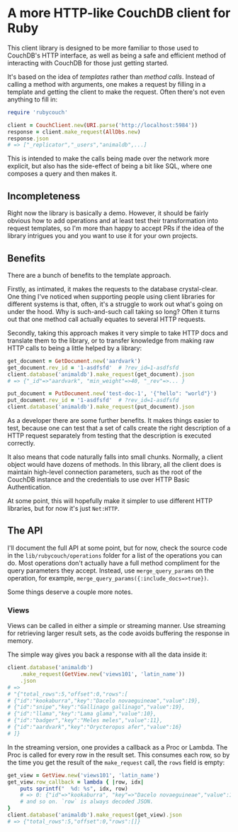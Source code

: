 # A more HTTP-like CouchDB client for Ruby

This client library is designed to be more familiar to those used to CouchDB's HTTP interface, as well as being a safe and efficient method of interacting with CouchDB for those just getting started.

It's based on the idea of _templates_ rather than _method calls_. Instead of calling a method with arguments, one makes a request by filling in a template and getting the client to make the request. Often there's not even anything to fill in:

```ruby
require 'rubycouch'

client = CouchClient.new(URI.parse('http://localhost:5984'))
response = client.make_request(AllDbs.new)
response.json
# => ["_replicator","_users","animaldb",...]
```

This is intended to make the calls being made over the network more explicit, but also has the side-effect of being a bit like SQL, where one composes a query and then makes it.

## Incompleteness

Right now the library is basically a demo. However, it should be fairly obvious how to add operations and at least test their transformation into request templates, so I'm more than happy to accept PRs if the idea of the library intrigues you and you want to use it for your own projects.

## Benefits

There are a bunch of benefits to the template approach.

Firstly, as intimated, it makes the requests to the database crystal-clear. One thing I've noticed when supporting people using client libraries for different systems is that, often, it's a struggle to work out what's going on under the hood. Why is such-and-such call taking so long? Often it turns out that one method call actually equates to several HTTP requests.

Secondly, taking this approach makes it very simple to take HTTP docs and translate them to the library, or to transfer knowledge from making raw HTTP calls to being a little helped by a library:

```ruby
get_document = GetDocument.new('aardvark')
get_document.rev_id = '1-asdfsfd'  # ?rev_id=1-asdfsfd
client.database('animaldb').make_request(get_document).json
# => {"_id"=>"aardvark", "min_weight"=>40, "_rev"=>... }

put_document = PutDocument.new('test-doc-1', '{"hello": "world"}')
put_document.rev_id = '1-asdfsfd'  # ?rev_id=1-asdfsfd
client.database('animaldb').make_request(put_document).json
```

As a developer there are some further benefits. It makes things easier to test, because one can test that a set of calls create the right description of a HTTP request separately from testing that the description is executed correctly. 

It also means that code naturally falls into small chunks. Normally, a client object would have dozens of methods. In this library, all the client does is maintain high-level connection parameters, such as the root of the CouchDB instance and the credentials to use over HTTP Basic Authentication.

At some point, this will hopefully make it simpler to use different HTTP libraries, but for now it's just `Net:HTTP`.

## The API

I'll document the full API at some point, but for now, check the source code in the `lib/rubycouch/operations` folder for a list of the operations you can do. Most operations don't actually have a full method compliment for the query parameters they accept. Instead, use `merge_query_params` on the operation, for example, `merge_query_params({:include_docs=>true})`.

Some things deserve a couple more notes.

### Views

Views can be called in either a simple or streaming manner. Use streaming for retrieving larger result sets, as the code avoids buffering the response in memory.

The simple way gives you back a response with all the data inside it:

```ruby
client.database('animaldb')
    .make_request(GetView.new('views101', 'latin_name'))
    .json
# =>
# "{"total_rows":5,"offset":0,"rows":[
# {"id":"kookaburra","key":"Dacelo novaeguineae","value":19},
# {"id":"snipe","key":"Gallinago gallinago","value":19},
# {"id":"llama","key":"Lama glama","value":10},
# {"id":"badger","key":"Meles meles","value":11},
# {"id":"aardvark","key":"Orycteropus afer","value":16}
# ]}
```

In the streaming version, one provides a callback as a Proc or Lambda. The Proc is called for every row in the result set. This consumes each row, so by the time you get the result of the `make_request` call, the `rows` field is empty:

```ruby
get_view = GetView.new('views101', 'latin_name')
get_view.row_callback = lambda { |row, idx|
    puts sprintf("  %d: %s", idx, row)
    # => 0: {"id"=>"kookaburra", "key"=>"Dacelo novaeguineae","value":19}
    # and so on. `row` is always decoded JSON.
}
client.database('animaldb').make_request(get_view).json
# => {"total_rows":5,"offset":0,"rows":[]}
```
